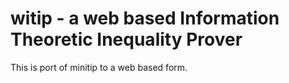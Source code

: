 # witip - a web based Information Theoretic Inequality Prover

This is port of minitip to a web based form.

